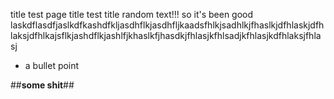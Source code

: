 title
test page title
test title
random text!!!
so it's been good laskdflasdfjaslkdfkashdfkljasdhflkjasdhfljkaadsfhlkjsadhlkjfhaslkjdfhlaskjdfhlaksjdfhlkajsflkjashdflkjashlfjkhaslkfjhasdkjfhlasjkfhlsadjkfhlasjkdfhlaksjfhlasj

* a bullet point

##__some shit__##